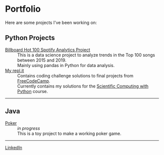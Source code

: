 # Portfolio
Here are some projects I've been working on: 

## Python Projects

<dl>
  <dt> <a href="https://mrrufs.github.io/Hot_100">Billboard Hot 100 Spotify Analytics Project</a> </dt>
  <dd>This is a data science project to analyze trends in the Top 100 songs between 2015 and 2019. 
  <br>Mainly using pandas in Python for data analysis.</dd>
  <dt> <a href="https://repl.it/@mrrufs">My repl.it</a> </dt>
  <dd> Contains coding challenge solutions to final projects from <a href="https://www.freecodecamp.org/">FreeCodeCamp</a>. 
  <br>Currently contains my solutions for the <a href = "https://www.freecodecamp.org/learn/scientific-computing-with-python/#scientific-computing-with-python-projects">Scientific Computing with Python</a> course.</dd>
</dl>

---

## Java

<dl> 
  <dt><a href="https://github.com/mrrufs/Poker">Poker</a></dt>
  <dd><i>in progress</i>
  <br>This is a toy project to make a working poker game. 
<br></dd>
</dl>

---

[LinkedIn](https://www.linkedin.com/in/rdramanathan/) 
